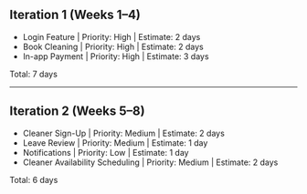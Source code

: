 ## Iteration 1 (Weeks 1–4)
- Login Feature | Priority: High | Estimate: 2 days
- Book Cleaning | Priority: High | Estimate: 2 days
- In-app Payment | Priority: High | Estimate: 3 days

Total: 7 days

---

## Iteration 2 (Weeks 5–8)
- Cleaner Sign-Up | Priority: Medium | Estimate: 2 days
- Leave Review | Priority: Medium | Estimate: 1 day
- Notifications | Priority: Low | Estimate: 1 day
- Cleaner Availability Scheduling | Priority: Medium | Estimate: 2 days

Total: 6 days
